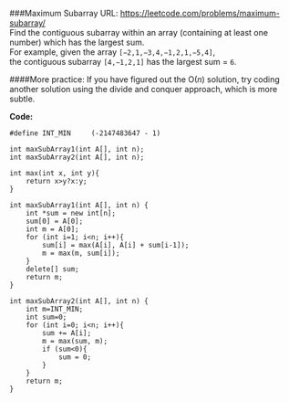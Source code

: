 ###Maximum Subarray
URL: https://leetcode.com/problems/maximum-subarray/</br>
Find the contiguous subarray within an array (containing at least one number) which has the largest sum.</br>
For example, given the array `[−2,1,−3,4,−1,2,1,−5,4]`,</br>
the contiguous subarray `[4,−1,2,1]` has the largest sum = `6`.

####More practice:
If you have figured out the O(_n_) solution, try coding another solution using the divide and conquer approach, which is more subtle.

__Code:__

	#define INT_MIN     (-2147483647 - 1)

	int maxSubArray1(int A[], int n);
	int maxSubArray2(int A[], int n); 

	int max(int x, int y){
	    return x>y?x:y;
	}

	int maxSubArray1(int A[], int n) {
	    int *sum = new int[n];
	    sum[0] = A[0];
	    int m = A[0]; 
	    for (int i=1; i<n; i++){
	        sum[i] = max(A[i], A[i] + sum[i-1]);
	        m = max(m, sum[i]);
	    }
	    delete[] sum;
	    return m;
	}

	int maxSubArray2(int A[], int n) {
	    int m=INT_MIN;
	    int sum=0;
	    for (int i=0; i<n; i++){
	        sum += A[i];
	        m = max(sum, m);
	        if (sum<0){
	            sum = 0;
	        }
	    }
	    return m;
	}